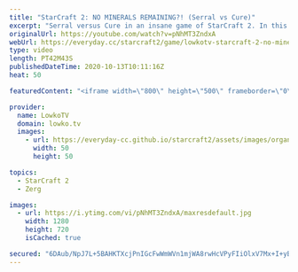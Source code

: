 ```yaml
---
title: "StarCraft 2: NO MINERALS REMAINING?! (Serral vs Cure)"
excerpt: "Serral versus Cure in an insane game of StarCraft 2. In this match we see Cure focusing on Terran Mech, where as Serral takes the harassment approach where he constantly tries to outmine the Terran.  Maru vs Serral: https://youtu.be/h4A8ZTaPBAE  Become a YouTube member: https://lowko.tv/join Support"
originalUrl: https://youtube.com/watch?v=pNhMT3ZndxA
webUrl: https://everyday.cc/starcraft2/game/lowkotv-starcraft-2-no-minerals-remaining-serral-vs-cure/
type: video
length: PT42M43S
publishedDateTime: 2020-10-13T10:11:16Z
heat: 50

featuredContent: "<iframe width=\"800\" height=\"500\" frameborder=\"0\" src=\"https://www.youtube.com/embed/pNhMT3ZndxA\" allow=\"accelerometer; autoplay; encrypted-media; gyroscope; picture-in-picture\" allowfullscreen></iframe>"

provider:
  name: LowkoTV
  domain: lowko.tv
  images:
    - url: https://everyday-cc.github.io/starcraft2/assets/images/organizations/lowko.tv-50x50.jpg
      width: 50
      height: 50

topics:
  - StarCraft 2
  - Zerg

images:
  - url: https://i.ytimg.com/vi/pNhMT3ZndxA/maxresdefault.jpg
    width: 1280
    height: 720
    isCached: true

secured: "6DAub/NpJ7L+5BAHKTXcjPnIGcFwWmWVn1mjWA8rwHcVPyFIiOlxV7Mx+I+yBDVdBzqsJS9A/8SnIM5Xtu2mL9wt6B68T4pmsar6/FbAIvbjeBE5a8SFiRiOCj0axF7nf6rZ5YktmP1QKvcBLbuX3GRxtcHNteSKozsSfE2NVAx/5jj9zel+ZQkLxvTnkcyPWnopSzIVpYZcqlwlbO7wL12wHPalrbbpvv/+uFQH9NUUg6qomzMynymNExEpu/20yelIQOnf325uASxsbV/OTXj63NE2h/kjEupIHwo4D0UHbJV4E8clNN6OndNPZoQqyWwIGBlCyDXANmHSOuIyXI+r0IJo4LYgMvcwWHnmJABCy88/KXzexuUldxUOb90qH/mrEKnFKz+LJGH9OA22k15GhAkkEB8K9S4gHmKiSxanWvCvn8EqsY+3ZBZLfKUw;WIoSHUktSLEhzkfwz0kUZA=="
---
```


